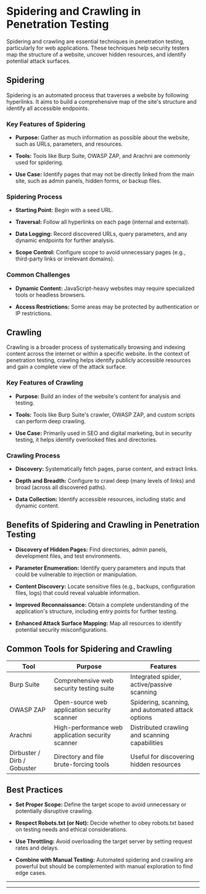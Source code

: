 # Spidering and Crawling in Penetration Testing

Spidering and crawling are essential techniques in penetration testing, particularly for web applications. These techniques help security testers map the structure of a website, uncover hidden resources, and identify potential attack surfaces.

## Spidering

Spidering is an automated process that traverses a website by following hyperlinks. It aims to build a comprehensive map of the site's structure and identify all accessible endpoints.

### Key Features of Spidering

- **Purpose:** Gather as much information as possible about the website, such as URLs, parameters, and resources.
    
- **Tools:** Tools like Burp Suite, OWASP ZAP, and Arachni are commonly used for spidering.
    
- **Use Case:** Identify pages that may not be directly linked from the main site, such as admin panels, hidden forms, or backup files.
    

### Spidering Process

- **Starting Point:** Begin with a seed URL.
    
- **Traversal:** Follow all hyperlinks on each page (internal and external).
    
- **Data Logging:** Record discovered URLs, query parameters, and any dynamic endpoints for further analysis.
    
- **Scope Control:** Configure scope to avoid unnecessary pages (e.g., third-party links or irrelevant domains).
    

### Common Challenges

- **Dynamic Content:** JavaScript-heavy websites may require specialized tools or headless browsers.
    
- **Access Restrictions:** Some areas may be protected by authentication or IP restrictions.
    

## Crawling

Crawling is a broader process of systematically browsing and indexing content across the internet or within a specific website. In the context of penetration testing, crawling helps identify publicly accessible resources and gain a complete view of the attack surface.

### Key Features of Crawling

- **Purpose:** Build an index of the website's content for analysis and testing.
    
- **Tools:** Tools like Burp Suite's crawler, OWASP ZAP, and custom scripts can perform deep crawling.
    
- **Use Case:** Primarily used in SEO and digital marketing, but in security testing, it helps identify overlooked files and directories.
    

### Crawling Process

- **Discovery:** Systematically fetch pages, parse content, and extract links.
    
- **Depth and Breadth:** Configure to crawl deep (many levels of links) and broad (across all discovered paths).
    
- **Data Collection:** Identify accessible resources, including static and dynamic content.
    

## Benefits of Spidering and Crawling in Penetration Testing

- **Discovery of Hidden Pages:** Find directories, admin panels, development files, and test environments.
    
- **Parameter Enumeration:** Identify query parameters and inputs that could be vulnerable to injection or manipulation.
    
- **Content Discovery:** Locate sensitive files (e.g., backups, configuration files, logs) that could reveal valuable information.
    
- **Improved Reconnaissance:** Obtain a complete understanding of the application's structure, including entry points for further testing.
    
- **Enhanced Attack Surface Mapping:** Map all resources to identify potential security misconfigurations.
    

## Common Tools for Spidering and Crawling

|Tool|Purpose|Features|
|---|---|---|
|Burp Suite|Comprehensive web security testing suite|Integrated spider, active/passive scanning|
|OWASP ZAP|Open-source web application security scanner|Spidering, scanning, and automated attack options|
|Arachni|High-performance web application security scanner|Distributed crawling and scanning capabilities|
|Dirbuster / Dirb / Gobuster|Directory and file brute-forcing tools|Useful for discovering hidden resources|

## Best Practices

- **Set Proper Scope:** Define the target scope to avoid unnecessary or potentially disruptive crawling.
    
- **Respect Robots.txt (or Not):** Decide whether to obey robots.txt based on testing needs and ethical considerations.
    
- **Use Throttling:** Avoid overloading the target server by setting request rates and delays.
    
- **Combine with Manual Testing:** Automated spidering and crawling are powerful but should be complemented with manual exploration to find edge cases.

---
---
